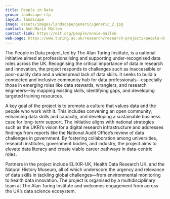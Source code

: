 ```yaml
---
title: People in Data
group: landscape-rtp
layout: landscape
image: assets/images/landscape/generic/generic_2.jpg
contact: Ann-Marie Mallon
contact-link: https://eit.org/people/annie-mallon
web-page: https://www.turing.ac.uk/research/research-projects/people-data
---
```


The People in Data project, led by The Alan Turing Institute, is a national initiative aimed at professionalising and supporting under-recognised data roles across the UK. Recognising the critical importance of data in research and innovation, the project responds to challenges such as inaccessible or poor-quality data and a widespread lack of data skills. It seeks to build a connected and inclusive community hub for data professionals—especially those in emerging roles like data stewards, wranglers, and research engineers—by mapping existing skills, identifying gaps, and developing targeted training resources.

A key goal of the project is to promote a culture that values data and the people who work with it. This includes convening an open community, enhancing data skills and capacity, and developing a sustainable business case for long-term support. The initiative aligns with national strategies such as the UKRI’s vision for a digital research infrastructure and addresses findings from reports like the National Audit Office’s review of data challenges in government. By fostering collaboration among universities, research institutes, government bodies, and industry, the project aims to elevate data literacy and create viable career pathways in data-centric roles.

Partners in the project include ELIXIR-UK, Health Data Research UK, and the Natural History Museum, all of which underscore the urgency and relevance of data skills in tackling global challenges—from environmental monitoring to health data innovation. The project is organised by a multidisciplinary team at The Alan Turing Institute and welcomes engagement from across the UK’s data science ecosystem.
